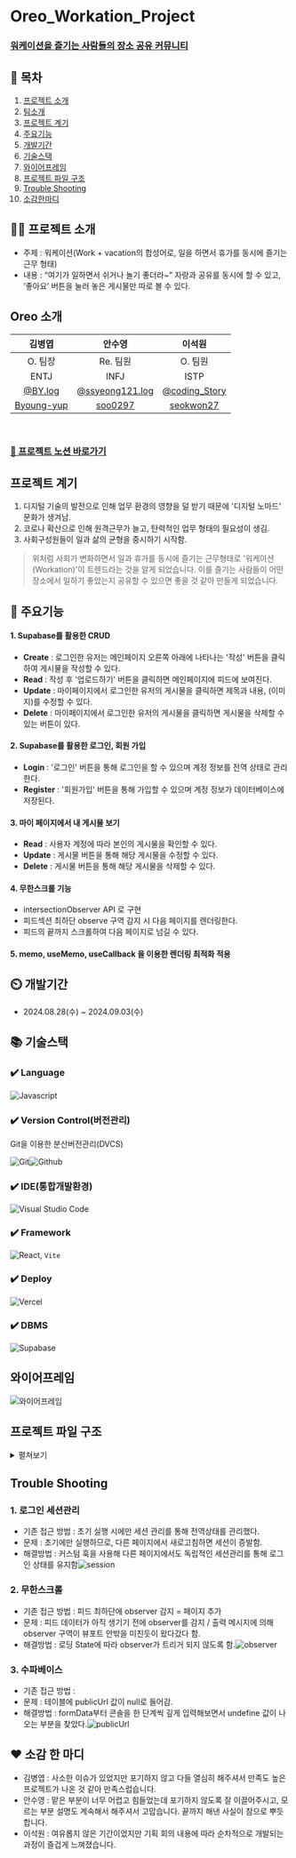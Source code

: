 # Oreo_Workation_Project

### [ 워케이션을 즐기는 사람들의 장소 공유 커뮤니티 ](https://oreo-workation-project.vercel.app/)

## 📖 목차

1. [프로젝트 소개](#프로젝트-소개)
2. [팀소개](#Oreo-소개)
3. [프로젝트 계기](#프로젝트-계기)
4. [주요기능](#주요기능)
5. [개발기간](#개발기간)
6. [기술스택](#기술스택)
7. [와이어프레임](#와이어프레임)
8. [프로젝트 파일 구조](#프로젝트-파일-구조)
9. [Trouble Shooting](#trouble-shooting)
10. [소감한마디](#소감-한-마디)

## 👨‍🏫 프로젝트 소개

- 주제 : 워케이션(Work + vacation의 합성어로, 일을 하면서 휴가를 동시에 즐기는 근무 형태)
- 내용 : “여기가 일하면서 쉬거나 놀기 좋더라~” 자랑과 공유를 동시에 할 수 있고, ‘좋아요’ 버튼을 눌러 놓은 게시물만 따로 볼 수 있다.

## Oreo 소개

|                   김병엽                    |                        안수영                         |                     이석원                      |
| :-----------------------------------------: | :---------------------------------------------------: | :---------------------------------------------: |
|                   O. 팀장                   |                       Re. 팀원                        |                     O. 팀원                     |
|                    ENTJ                     |                         INFJ                          |                      ISTP                       |
|   [@BY.log](https://velog.io/@quxx/posts)   | [@ssyeong121.log](https://velog.io/@ssyeong121/posts) | [@coding_Story](https://record165.tistory.com/) |
| [Byoung-yup](https://github.com/Byoung-yup) |         [soo0297](https://github.com/soo0297)         |    [seokwon27](https://github.com/seokwon27)    |

<br>

### [👊 프로젝트 노션 바로가기](https://www.notion.so/teamsparta/5-5-e8dede345edd4fe3940e63dd6a7074c8)

## 프로젝트 계기

1. 디지털 기술의 발전으로 인해 업무 환경의 영향을 덜 받기 때문에 '디지털 노마드' 문화가 생겨남.
2. 코로나 확산으로 인해 원격근무가 늘고, 탄력적인 업무 형태의 필요성이 생김.
3. 사회구성원들이 일과 삶의 균형을 중시하기 시작함.

> 위처럼 사회가 변화하면서 일과 휴가를 동시에 즐기는 근무형태로 '워케이션(Workation)'이 트렌드라는 것을 알게 되었습니다. 이를 즐기는 사람들이 어떤 장소에서 일하기 좋았는지 공유할 수 있으면 좋을 것 같아 만들게 되었습니다.

## 💜 주요기능

#### 1. Supabase를 활용한 CRUD

- **Create** : 로그인한 유저는 메인페이지 오른쪽 아래에 나타나는 '작성' 버튼을 클릭하여 게시물을 작성할 수 있다.
- **Read** : 작성 후 '업로드하기' 버튼을 클릭하면 메인페이지에 피드에 보여진다.
- **Update** : 마이페이지에서 로그인한 유저의 게시물을 클릭하면 제목과 내용, (이미지)를 수정할 수 있다.
- **Delete** : 마이페이지에서 로그인한 유저의 게시물을 클릭하면 게시물을 삭제할 수 있는 버튼이 있다.

#### 2. Supabase를 활용한 로그인, 회원 가입

- **Login** : '로그인' 버튼을 통해 로그인을 할 수 있으며 계정 정보를 전역 상태로 관리한다.
- **Register** : '회원가입' 버튼을 통해 가입할 수 있으며 계정 정보가 데이터베이스에 저장된다.

#### 3. 마이 페이지에서 내 게시물 보기

- **Read** : 사용자 계정에 따라 본인의 게시물을 확인할 수 있다.
- **Update** : 게시물 버튼을 통해 해당 게시물을 수정할 수 있다.
- **Delete** : 게시물 버튼을 통해 해당 게시물을 삭제할 수 있다.

#### 4. 무한스크롤 기능

- intersectionObserver API 로 구현
- 피드섹션 최하단 observe 구역 감지 시 다음 페이지를 렌더링한다.
- 피드의 끝까지 스크롤하여 다음 페이지로 넘길 수 있다.

#### 5. memo, useMemo, useCallback 을 이용한 렌더링 최적화 적용

## ⏲️ 개발기간

- 2024.08.28(수) ~ 2024.09.03(수)

## 📚️ 기술스택

### ✔️ Language

![Javascript](https://img.shields.io/badge/JavaScript-F7DF1E?style=for-the-badge&logo=JavaScript&logoColor=white)

### ✔️ Version Control(버전관리)

Git을 이용한 분산버전관리(DVCS)

![Git](https://img.shields.io/badge/GIT-E44C30?style=for-the-badge&logo=git&logoColor=white)![Github](https://img.shields.io/badge/GitHub-100000?style=for-the-badge&logo=github&logoColor=white)

### ✔️ IDE(통합개발환경)

![Visual Studio Code](https://img.shields.io/badge/Visual_Studio_Code-0078D4?style=for-the-badge&logo=visual%20studio%20code&logoColor=white)

### ✔️ Framework

![React](https://img.shields.io/badge/React-20232A?style=for-the-badge&logo=react&logoColor=61DAFB), `Vite`

### ✔️ Deploy

![Vercel](https://img.shields.io/badge/Vercel-000000?style=for-the-badge&logo=vercel&logoColor=white)

### ✔️ DBMS

![Supabase](https://img.shields.io/badge/Supabase-181818?style=for-the-badge&logo=supabase&logoColor=white)

## 와이어프레임

![와이어프레임](https://github.com/user-attachments/assets/f989def1-5086-4d39-ab3f-a9190b23a6f8)

## 프로젝트 파일 구조

<details>
<summary>펼쳐보기</summary>
<div markdown="1">

![파일트리](https://github.com/user-attachments/assets/2d121c9e-699f-4c1b-896a-7aed6a247718)

 <br>
</div>
</details>

## Trouble Shooting

### 1. 로그인 세션관리

- 기존 접근 방법 : 초기 실행 시에만 세션 관리를 통해 전역상태를 관리했다.
- 문제 : 초기에만 실행하므로, 다른 페이지에서 새로고침하면 세션이 증발함.
- 해결방법 : 커스텀 훅을 사용해 다른 페이지에서도 독립적인 세션관리를 통해 로그인 상태를 유지함![session](https://github.com/user-attachments/assets/311f50b8-500a-45e3-b56d-1e95b0e72924)

### 2. 무한스크롤

- 기존 접근 방법 : 피드 최하단에 observer 감지 = 페이지 추가
- 문제 : 피드 데이터가 아직 생기기 전에 observer를 감지 / 출력 메시지에 의해 observer 구역이 뷰포트 안밖을 미친듯이 왔다갔다 함.
- 해결방법 : 로딩 State에 따라 observer가 트리거 되지 않도록 함.![observer](https://github.com/user-attachments/assets/fbcc74f7-faf4-42fb-a9ec-2c37a8aa555b)

### 3. 수파베이스

- 기존 접근 방법 :
- 문제 : 테이블에 publicUrl 값이 null로 들어감.
- 해결방법 : formData부터 콘솔을 한 단계씩 깊게 입력해보면서 undefine 값이 나오는 부분을 찾았다.![publicUrl](https://github.com/user-attachments/assets/78565717-111a-4c31-9808-f995064eb830)

## ❤️ 소감 한 마디

- 김병엽 : 사소한 이슈가 있었지만 포기하지 않고 다들 열심히 해주셔서 만족도 높은 프로젝트가 나온 것 같아 만족스럽습니다.
- 안수영 : 맡은 부분이 너무 어렵고 힘들었는데 포기하지 않도록 잘 이끌어주시고, 모르는 부분 설명도 계속해서 해주셔서 고맙습니다. 끝까지 해낸 사실이 참으로 뿌듯합니다.
- 이석원 : 여유롭지 않은 기간이었지만 기획 회의 내용에 따라 순차적으로 개발되는 과정이 즐겁게 느껴졌습니다.
